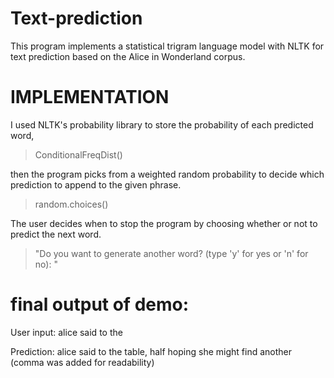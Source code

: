 # Text-prediction
This program implements a statistical trigram language model with NLTK for text prediction based on the Alice in Wonderland corpus.
# IMPLEMENTATION
I used NLTK's probability library to store the probability of each predicted word,
> ConditionalFreqDist()

then the program picks from a weighted random probability to decide which prediction to append to the given phrase.
> random.choices()

The user decides when to stop the program by choosing whether or not to predict the next word.
> "Do you want to generate another word? (type 'y' for yes or 'n' for no): "

# final output of demo:
User input: alice said to the

Prediction: alice said to the table, half hoping she might find another (comma was added for readability)


